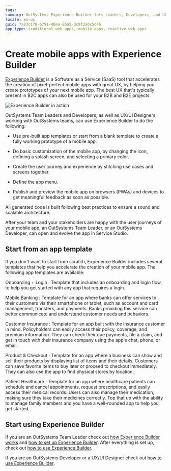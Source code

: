 ```yaml
---
tags:
summary: OutSystems Experience Builder lets Leaders, Developers, and UX/UI Designers create prototypes of pixel-perfect mobile apps with great UX using a web interface. Experience Builder includes common patterns and flows, such as login, onboarding, and also industry-related screens and flows. The prototypes created follow UX/UI, Code and Architecture best practices, that can continue to be evolved in Service Studio making sure everyone can collaborate in a common platform from design to development.
locale: en-us
guid: 7a93c178-6791-40ea-85a5-3c9f2a0c5d46
app_type: traditional web apps, mobile apps, reactive web apps
---
```


# Create mobile apps with Experience Builder

[Experience Builder](https://experiencebuilder.outsystems.com/) is a Software as a Service (SaaS) tool that accelerates the creation of pixel-perfect mobile apps with great UX, by helping you create prototypes of your next mobile app. The best UX that's typically present in B2C apps can also be used for your B2B and B2E projects.

![Experience Builder in action](images/product-update.gif)

OutSystems Team Leaders and Developers, as well as UX/UI Designers working with OutSystems teams, can use Experience Builder to do the following:

* Use pre-built app templates or start from a blank template to create a fully working prototype of a mobile app.

* Do basic customization of the mobile app, by changing the icon, defining a splash screen, and selecting a primary color.

* Create the user journey and experience by stitching use cases and screens together.

* Define the app menu.

* Publish and preview the mobile app on browsers (PWAs) and devices to get meaningful feedback as soon as possible.

All generated code is built following best practices to ensure a sound and scalable architecture.

After your team and your stakeholders are happy with the user journeys of your mobile app, an OutSystems Team Leader, or an OutSystems Developer, can open and evolve the app in Service Studio.

## Start from an app template

If you don't want to start from scratch, Experience Builder includes several templates that help you accelerate the creation of your mobile app. The following app templates are available:

Onboarding + Login
:   Template that includes an onboarding and login flow, to help you get started with any app that requires a login.

Mobile Banking
:   Template for an app where banks can offer services to their customers via their smartphone or tablet, such as account and card management, transfers, and payments. Banks providing this service can better communicate and understand customer needs and behaviors.

Customer Insurance
:   Template for an app built with the insurance customer in mind. Policyholders can easily access their policy, coverage, and premium information. They can check their due payments, file a claim, and get in touch with their insurance company using the app's chat, phone, or email.

Product & Checkout
:   Template for an app where a business can show and sell their products by displaying list of items and their details. Customers can save favorite items to buy later or proceed to checkout immediately. They can also use the app to find physical stores by location.

Patient Healthcare
:   Template for an app where healthcare patients can schedule and cancel appointments, request prescriptions, and easily access their medical records. Users can also manage their medication, making sure they take their medicines correctly. Top that up with the ability to manage family members and you have a well-rounded app to help you get started.

## Start using Experience Builder

If you are an OutSystems Team Leader check out [how Experience Builder works](how-works.md) and [how to set up Experience Builder](how-setup.md). After everything is set up, check out [how to use Experience Builder](how-use.md).

If you are an OutSystems Developer or a UX/UI Designer check out [how to use Experience Builder](how-use.md).
